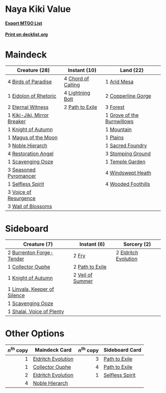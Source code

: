 # Naya Kiki Value

#### [Export MTGO List](../collection/Naya%20Kiki%20Value/Naya%20Kiki%20Value.txt)
#### [Print on decklist.org](http://decklist.org/?deckmain=1%09Arid%20Mesa%0A4%09Birds%20of%20Paradise%0A4%09Chord%20of%20Calling%0A2%09Copperline%20Gorge%0A1%09Eidolon%20of%20Rhetoric%0A2%09Eternal%20Witness%0A3%09Forest%0A1%09Grove%20of%20the%20Burnwillows%0A1%09Kiki-Jiki,%20Mirror%20Breaker%0A1%09Knight%20of%20Autumn%0A4%09Lightning%20Bolt%0A1%09Magus%20of%20the%20Moon%0A1%09Mountain%0A3%09Noble%20Hierarch%0A2%09Path%20to%20Exile%0A1%09Plains%0A4%09Restoration%20Angel%0A1%09Sacred%20Foundry%0A1%09Scavenging%20Ooze%0A3%09Seasoned%20Pyromancer%0A1%09Selfless%20Spirit%0A3%09Stomping%20Ground%0A1%09Temple%20Garden%0A3%09Voice%20of%20Resurgence%0A3%09Wall%20of%20Blossoms%0A4%09Windswept%20Heath%0A4%09Wooded%20Foothills&deckside=2%09Burrenton%20Forge-Tender%0A1%09Collector%20Ouphe%0A2%09Eldritch%20Evolution%0A2%09Fry%0A1%09Knight%20of%20Autumn%0A1%09Linvala,%20Keeper%20of%20Silence%0A2%09Path%20to%20Exile%0A1%09Scavenging%20Ooze%0A1%09Shalai,%20Voice%20of%20Plenty%0A2%09Veil%20of%20Summer)
# Maindeck

|                                            Creature (28)                                            |                                        Instant (10)                                         |                                              Land (22)                                              |
|-----------------------------------------------------------------------------------------------------|---------------------------------------------------------------------------------------------|-----------------------------------------------------------------------------------------------------|
|4 [Birds of Paradise](http://gatherer.wizards.com/Pages/Card/Details.aspx?multiverseid=129906)       |4 [Chord of Calling](http://gatherer.wizards.com/Pages/Card/Details.aspx?multiverseid=383209)|1 [Arid Mesa](http://gatherer.wizards.com/Pages/Card/Details.aspx?multiverseid=405092)               |
|1 [Eidolon of Rhetoric](http://gatherer.wizards.com/Pages/Card/Details.aspx?multiverseid=380409)     |4 [Lightning Bolt](http://gatherer.wizards.com/Pages/Card/Details.aspx?multiverseid=806)     |2 [Copperline Gorge](http://gatherer.wizards.com/Pages/Card/Details.aspx?multiverseid=209408)        |
|2 [Eternal Witness](http://gatherer.wizards.com/Pages/Card/Details.aspx?multiverseid=51628)          |2 [Path to Exile](http://gatherer.wizards.com/Pages/Card/Details.aspx?multiverseid=220511)   |3 [Forest](http://gatherer.wizards.com/Pages/Card/Details.aspx?multiverseid=439860)                  |
|1 [Kiki-Jiki, Mirror Breaker](http://gatherer.wizards.com/Pages/Card/Details.aspx?multiverseid=50321)|                                                                                             |1 [Grove of the Burnwillows](http://gatherer.wizards.com/Pages/Card/Details.aspx?multiverseid=130595)|
|1 [Knight of Autumn](http://gatherer.wizards.com/Pages/Card/Details.aspx?multiverseid=452933)        |                                                                                             |1 [Mountain](http://gatherer.wizards.com/Pages/Card/Details.aspx?multiverseid=439859)                |
|1 [Magus of the Moon](http://gatherer.wizards.com/Pages/Card/Details.aspx?multiverseid=136152)       |                                                                                             |1 [Plains](http://gatherer.wizards.com/Pages/Card/Details.aspx?multiverseid=439856)                  |
|3 [Noble Hierarch](http://gatherer.wizards.com/Pages/Card/Details.aspx?multiverseid=179434)          |                                                                                             |1 [Sacred Foundry](http://gatherer.wizards.com/Pages/Card/Details.aspx?multiverseid=405106)          |
|4 [Restoration Angel](http://gatherer.wizards.com/Pages/Card/Details.aspx?multiverseid=240096)       |                                                                                             |3 [Stomping Ground](http://gatherer.wizards.com/Pages/Card/Details.aspx?multiverseid=405110)         |
|1 [Scavenging Ooze](http://gatherer.wizards.com/Pages/Card/Details.aspx?multiverseid=420783)         |                                                                                             |1 [Temple Garden](http://gatherer.wizards.com/Pages/Card/Details.aspx?multiverseid=405112)           |
|3 [Seasoned Pyromancer](http://gatherer.wizards.com/Pages/Card/Details.aspx?multiverseid=464094)     |                                                                                             |4 [Windswept Heath](http://gatherer.wizards.com/Pages/Card/Details.aspx?multiverseid=405115)         |
|1 [Selfless Spirit](http://gatherer.wizards.com/Pages/Card/Details.aspx?multiverseid=414332)         |                                                                                             |4 [Wooded Foothills](http://gatherer.wizards.com/Pages/Card/Details.aspx?multiverseid=405116)        |
|3 [Voice of Resurgence](http://gatherer.wizards.com/Pages/Card/Details.aspx?multiverseid=368951)     |                                                                                             |                                                                                                     |
|3 [Wall of Blossoms](http://gatherer.wizards.com/Pages/Card/Details.aspx?multiverseid=405447)        |                                                                                             |                                                                                                     |


# Sideboard

|                                             Creature (7)                                              |                                        Instant (6)                                        |                                          Sorcery (2)                                          |
|-------------------------------------------------------------------------------------------------------|-------------------------------------------------------------------------------------------|-----------------------------------------------------------------------------------------------|
|2 [Burrenton Forge-Tender](http://gatherer.wizards.com/Pages/Card/Details.aspx?multiverseid=438580)    |2 [Fry](http://gatherer.wizards.com/Pages/Card/Details.aspx?multiverseid=466894)           |2 [Eldritch Evolution](http://gatherer.wizards.com/Pages/Card/Details.aspx?multiverseid=414456)|
|1 [Collector Ouphe](http://gatherer.wizards.com/Pages/Card/Details.aspx?multiverseid=464107)           |2 [Path to Exile](http://gatherer.wizards.com/Pages/Card/Details.aspx?multiverseid=220511) |                                                                                               |
|1 [Knight of Autumn](http://gatherer.wizards.com/Pages/Card/Details.aspx?multiverseid=452933)          |2 [Veil of Summer](http://gatherer.wizards.com/Pages/Card/Details.aspx?multiverseid=466952)|                                                                                               |
|1 [Linvala, Keeper of Silence](http://gatherer.wizards.com/Pages/Card/Details.aspx?multiverseid=425838)|                                                                                           |                                                                                               |
|1 [Scavenging Ooze](http://gatherer.wizards.com/Pages/Card/Details.aspx?multiverseid=420783)           |                                                                                           |                                                                                               |
|1 [Shalai, Voice of Plenty](http://gatherer.wizards.com/Pages/Card/Details.aspx?multiverseid=442923)   |                                                                                           |                                                                                               |


# Other Options

|*n*<sup>th</sup> copy|                                        Maindeck Card                                        |*n*<sup>th</sup> copy|                                      Sideboard Card                                      |
|--------------------:|---------------------------------------------------------------------------------------------|--------------------:|------------------------------------------------------------------------------------------|
|                    1|[Eldritch Evolution](http://gatherer.wizards.com/Pages/Card/Details.aspx?multiverseid=414456)|                    3|[Path to Exile](http://gatherer.wizards.com/Pages/Card/Details.aspx?multiverseid=220511)  |
|                    1|[Collector Ouphe](http://gatherer.wizards.com/Pages/Card/Details.aspx?multiverseid=464107)   |                    4|[Path to Exile](http://gatherer.wizards.com/Pages/Card/Details.aspx?multiverseid=220511)  |
|                    2|[Eldritch Evolution](http://gatherer.wizards.com/Pages/Card/Details.aspx?multiverseid=414456)|                    1|[Selfless Spirit](http://gatherer.wizards.com/Pages/Card/Details.aspx?multiverseid=414332)|
|                    4|[Noble Hierarch](http://gatherer.wizards.com/Pages/Card/Details.aspx?multiverseid=179434)    |                     |                                                                                          |

